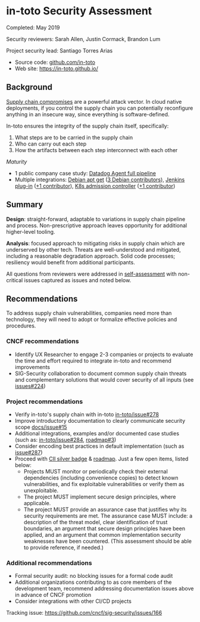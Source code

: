 # in-toto Security Assessment

Completed: May 2019

Security reviewers: Sarah Allen, Justin Cormack, Brandon Lum

Project security lead: Santiago Torres Arias

* Source code: [github.com/in-toto](https://github.com/in-toto)
* Web site: https://in-toto.github.io/

## Background
[Supply chain compromises](https://github.com/in-toto/supply-chain-compromises)
are a powerful attack vector. In cloud native deployments, if you control the
supply chain you can potentially reconfigure anything in an insecure way, since
everything is software-defined.

In-toto ensures the integrity of the supply chain itself, specifically:
1. What steps are to be carried in the supply chain
2. Who can carry out each step
3. How the artifacts between each step interconnect with each other

_Maturity_
* 1 public company case study: [Datadog Agent full
pipeline](https://www.datadoghq.com/blog/engineering/secure-publication-of-datadog-agent-integrations-with-tuf-and-in-toto/)
* Multiple integrations: [Debian apt
get](https://github.com/in-toto/apt-transport-in-toto) ([3 Debian
contributors](https://salsa.debian.org/reproducible-builds/debian-rebuilder-setup/graphs/master)),
[Jenkins plug-in](https://plugins.jenkins.io/in-toto) ([+1
contributor](https://github.com/jenkinsci/in-toto-plugin/graphs/contributors)),
[K8s admission controller](https://github.com/in-toto/in-toto-webhook) ([+1
contributor](https://github.com/in-toto/in-toto-webhook/graphs/contributors))


## Summary

**Design**: straight-forward, adaptable to variations in supply chain pipeline
and process. Non-prescriptive approach leaves opportunity for additional
higher-level tooling.

**Analysis**: focused approach to mitigating risks in supply chain which are
underserved by other tech. Threats are well-understood and mitigated, including
a reasonable degradation approach. Solid code processes; resiliency would
benefit from additional participants.  

All questions from reviewers were addressed in
[self-assessment](self-assessment.md) with non-critical issues captured as
issues and noted below. 

## Recommendations

To address supply chain vulnerabilities, companies need more than technology,
they will need to adopt or formalize effective policies and procedures. 

### CNCF recommendations

* Identify UX Researcher to engage 2-3 companies or projects to evaluate the
  time and effort required to integrate in-toto and recommend improvements
* SIG-Security collaboration to document common supply chain threats and
  complementary solutions that would cover security of all inputs
  (see [issues#224](https://github.com/cncf/sig-security/issues/224))

### Project recommendations

*   Verify in-toto's supply chain with in-toto
    [in-toto/issue#278](https://github.com/in-toto/in-toto/issues/278)
*   Improve introductory documentation to clearly communicate security scope
    [docs/issue#15](https://github.com/in-toto/docs/issues/15)
*   Additional integrations, examples and/or documented case studies (such as:
    [in-toto/issue#284](https://github.com/in-toto/in-toto/issues/284),
    [roadmap#3](https://github.com/in-toto/ITE/issues/3))
*   Consider encoding best practices in default implementation (such as
    [issue#287](https://github.com/in-toto/in-toto/issues/287))
*   Proceed with [CII silver
    badge](https://bestpractices.coreinfrastructure.org/en/projects/1523?criteria_level=1)
    & [roadmap](https://github.com/in-toto/in-toto/blob/develop/ROADMAP.md). 
    Just a few open items, listed below:
    * Projects MUST monitor or periodically check their external dependencies
    (including convenience copies) to detect known vulnerabilities, and fix
    exploitable vulnerabilities or verify them as unexploitable. 
    * The project MUST implement secure design principles, where
    applicable.
    * The project MUST provide an assurance case that
    justifies why its security requirements are met. The assurance case MUST
    include: a description of the threat model, clear identification of trust
    boundaries, an argument that secure design principles have been applied, and
    an argument that common implementation security weaknesses have been
    countered. (This assessment should be able to provide reference, if needed.)


### Additional recommendations
* Formal security audit: no blocking issues for a formal code audit
* Additional organizations contributing to as core members of the development
  team, recommend addressing documentation issues above in advance of CNCF
  promotion
* Consider integrations with other CI/CD projects


Tracking issue: https://github.com/cncf/sig-security/issues/166